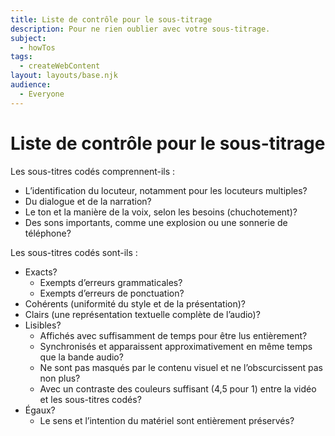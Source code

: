 ```yaml
---
title: Liste de contrôle pour le sous-titrage
description: Pour ne rien oublier avec votre sous-titrage.
subject:
  - howTos
tags:
  - createWebContent
layout: layouts/base.njk
audience:
  - Everyone
---
```


# Liste de contrôle pour le sous-titrage
Les sous-titres codés comprennent-ils :

- L’identification du locuteur, notamment pour les locuteurs multiples?
- Du dialogue et de la narration?
- Le ton et la manière de la voix, selon les besoins (chuchotement)?
- Des sons importants, comme une explosion ou une sonnerie de téléphone?

Les sous-titres codés sont-ils :

- Exacts?
  - Exempts d’erreurs grammaticales?
  - Exempts d’erreurs de ponctuation?
- Cohérents (uniformité du style et de la présentation)?
- Clairs (une représentation textuelle complète de l’audio)?
- Lisibles?
  - Affichés avec suffisamment de temps pour être lus entièrement?
  - Synchronisés et apparaissent approximativement en même temps que la bande audio?
  - Ne sont pas masqués par le contenu visuel et ne l’obscurcissent pas non plus?
  - Avec un contraste des couleurs suffisant (4,5 pour 1) entre la vidéo et les sous-titres codés?
- Égaux?
  - Le sens et l’intention du matériel sont entièrement préservés?
